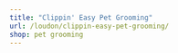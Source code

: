 ```yaml
---
title: "Clippin' Easy Pet Grooming"
url: /loudon/clippin-easy-pet-grooming/
shop: pet grooming
---
```

